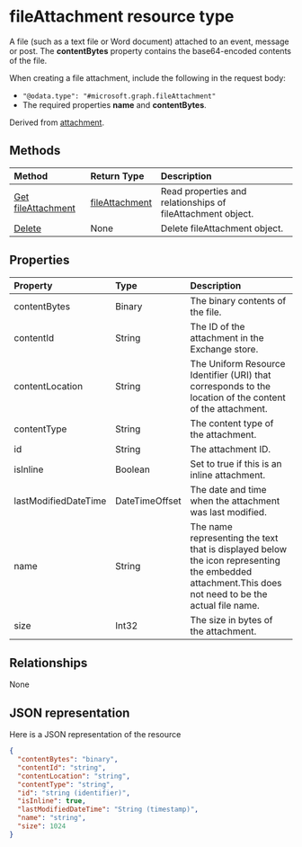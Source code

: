 # fileAttachment resource type

A file (such as a text file or Word document) attached to an event, message or post. The  **contentBytes** 
property contains the base64-encoded contents of the file.  

When creating a file attachment, include the following in the request body:
* `"@odata.type": "#microsoft.graph.fileAttachment"`
* The required properties **name** and **contentBytes**.

Derived from [attachment](attachment.md).

## Methods

| Method       | Return Type  |Description|
|:---------------|:--------|:----------|
|[Get fileAttachment](../api/fileattachment_get.md) | [fileAttachment](fileattachment.md) |Read properties and relationships of fileAttachment object.|
|[Delete](../api/attachment_delete.md) | None |Delete fileAttachment object. |


## Properties
| Property	   | Type	|Description|
|:---------------|:--------|:----------|
|contentBytes|Binary|The binary contents of the file.|
|contentId|String|The ID of the attachment in the Exchange store.|
|contentLocation|String|The Uniform Resource Identifier (URI) that corresponds to the location of the content of the attachment.|
|contentType|String|The content type of the attachment.|
|id|String|The attachment ID.|
|isInline|Boolean|Set to true if this is an inline attachment.|
|lastModifiedDateTime|DateTimeOffset|The date and time when the attachment was last modified.|
|name|String|The name representing the text that is displayed below the icon representing the embedded attachment.This does not need to be the actual file name.|
|size|Int32|The size in bytes of the attachment.|

## Relationships
None


## JSON representation

Here is a JSON representation of the resource

<!-- {
  "blockType": "resource",
  "optionalProperties": [

  ],
  "@odata.type": "microsoft.graph.fileAttachment"
}-->

```json
{
  "contentBytes": "binary",
  "contentId": "string",
  "contentLocation": "string",
  "contentType": "string",
  "id": "string (identifier)",
  "isInline": true,
  "lastModifiedDateTime": "String (timestamp)",
  "name": "string",
  "size": 1024
}

```

<!-- uuid: 8fcb5dbc-d5aa-4681-8e31-b001d5168d79
2015-10-25 14:57:30 UTC -->
<!-- {
  "type": "#page.annotation",
  "description": "fileAttachment resource",
  "keywords": "",
  "section": "documentation",
  "tocPath": ""
}-->


<!-- {
  "type": "#page.annotation",
  "description": "A file (such as a text file or Word document) attached to a message or event. The  ContentBytes property contains the base64-encoded contents of the file.",
  "tocPath": "/v1.0 reference/Outlook Mail/file attachment",
  "apiVersion": "v1.0",
  "section": "documentation",
  "canonicalURL": ""
} -->
